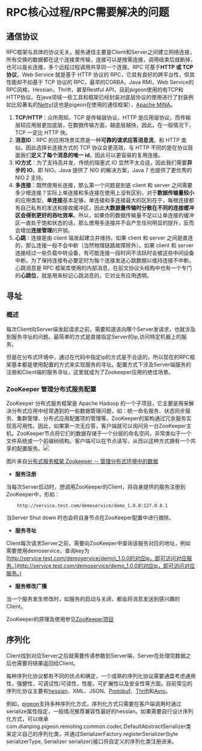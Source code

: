 # RPC核心过程/RPC需要解决的问题

## 通信协议

RPC框架与具体的协议无关。服务通信主要是Client和Server之间建立网络连接，所有交换的数据都在这个连接里传输，连接可以是按需连接，调用结束后就断掉，也可以是长连接，多个远程过程调用共享同一个连接。RPC 可基于**HTTP 或 TCP 协议**，Web Service 就是基于 HTTP 协议的 RPC，它具有良好的跨平台性，但其性能却不如基于 TCP 协议的 RPC，最早的CORBA，Java RMI，Web Service的RPC风格，Hessian，Thrift，甚至Restful API，目前pigeon使用的有TCP和HTTP协议。在java领域一些工具和框架已经封装对底层协议的使用进行了封装例如比较著名的[Netty](http://netty.io/)\(这也是pigeon在使用的通信框架），[Apache MINA](https://mina.apache.org/)。

1. **TCP/HTTP**：众所周知，TCP 是传输层协议，HTTP 是应用层协议，而传输层较应用层更加底层，在数据传输方面，越底层越快，因此，在一般情况下，TCP 一定比 HTTP 快。
2. **消息ID**：RPC 的应用场景实质是一种**可靠的请求应答消息流**，和 HTTP 类似。因此选择长连接方式的 TCP 协议会更高效，与 HTTP 不同的是在协议层面我们**定义了每个消息的唯一 id**，因此可以更容易的复用连接。
3. **IO方式**：为了支持高并发，传统的阻塞式 IO 显然不太合适，因此我们需要**异步的 IO**，即 NIO。Java 提供了 NIO 的解决方案，Java 7 也提供了更优秀的 NIO.2 支持。
4. **多连接**：既然使用长连接，那么第一个问题是到底 client 和 server 之间需要多少根连接？实际上单连接和多连接在使用上没有区别，对于**数据传输量较小**的应用类型，**单连接**基本足够。单连接和多连接最大的区别在于，每根连接都有自己私有的发送和接收缓冲区，因此**大数据量传输时分散在不同的连接缓冲区会得到更好的吞吐效率**。所以，如果你的数据传输量不足以让单连接的缓冲区一直处于饱和状态的话，那么使用多连接并不会产生任何明显的提升，反而会增加**连接管理**的开销。
5. **心跳**：连接是由 client 端发起建立并维持。如果 client 和 server 之间是直连的，那么连接一般不会中断（当然物理链路故障除外）。如果 client 和 server 连接经过一些负载中转设备，有可能连接一段时间不活跃时会被这些中间设备中断。为了保持连接有必要定时为每个连接发送心跳数据以维持连接不中断。心跳消息是 RPC 框架库使用的内部消息，在前文协议头结构中也有一个专门的**心跳位**，就是用来标记心跳消息的，它对业务应用透明。

## 寻址

### 概述

每次Client向Server端发起请求之前，需要知道该向哪个Server发请求，也就涉及到服务寻址的问题。最简单的方式是直接指定Server的ip,访问特定机器上的服务。

但是在分布式环境中，通过在代码中指定ip的方式是不合适的，所以现在的RPC框架基本都是使用配置的方式来实现服务的寻址。配置方式下涉及Server端服务的注册和Client端的服务寻址，这里就成为了Zookeeper应用的绝佳场景。

### ZooKeeper 管理分布式服务配置

ZooKeeper 分布式服务框架是 Apache Hadoop 的一个子项目，它主要是用来解决分布式应用中经常遇到的一些数据管理问题，如：统一命名服务、状态同步服务、集群管理、分布式应用配置项的管理等。ZooKeeper的架构通过冗余服务实现高可用性。因此，如果第一次无应答，客户端就可以询问另一台ZooKeeper主机。ZooKeeper节点将它们的数据存储于一个分层的命名空间，非常类似于一个文件系统或一个前缀树结构。客户端可以在节点读写，从而以这种方式拥有一个共享的配置服务。![](http://7xkbey.com1.z0.glb.clouddn.com/zookeerp数据模型.gif)

图片来自[分布式服务框架 Zookeeper -- 管理分布式环境中的数据](https://www.ibm.com/developerworks/cn/opensource/os-cn-zookeeper/)

* **服务注册**

当每次Server启动时，想调用ZooKeeper的Client，将自身提供的服务注册到ZooKeeper中，形如：

```
    http://service.test.com/demoservice/demo_1.0.0:127.0.0.1
```

当Server Shut down 时也会将自身节点在ZooKeeper配置中进行摘除。

* **服务寻址**

Client每次请求Server之前，需要向ZooKeeper中查询该服务对应的地址，例如需要使用demoservice，查询key为[http://service.test.com/demoservice/demo\_1.0.0的对应ip，即可访问对应服务。](http://service.test.com/demoservice/demo_1.0.0的对应ip，即可访问对应服务。)

* **服务修改广播**

当一个服务发生修改时，如服务的启动与关闭，都会将消息发送到感兴趣的Client。

ZooKeeper的原理及使用参见[ZooKeeper项目](https://zookeeper.apache.org/) 

## 序列化

Client找到对应Server之后就需要传递参数到Server端，Server在处理完数据之后也需要将结果返回给Client。

每种序列化协议都有不同的优点和确定，一个成熟的序列化协议需要通盘考虑通用性，强健性，可调试性/可读性，性能，可扩展性以及安全性等方面。目前常见的序列化协议主要有[hessian](http://hessian.caucho.com/)，XML、JSON、[Protobuf](https://github.com/google/protobuf)、[Thrift](https://thrift.apache.org/)和[Avro](https://avro.apache.org/)。

例如，[pigeon](https://github.com/wu-xiang/pigeon)支持多种序列化方式，序列化方式只需要在客户端调用时通过serialize属性指定，一般情况推荐兼容性最好的hessian。如果需要自行设计序列化方式，可以继承com.dianping.pigeon.remoting.common.codec.DefaultAbstractSerializer类来定义自己的序列化类，并通过SerializerFactory.registerSerializer\(byte serializerType, Serializer serializer\)接口将自定义的序列化类注册进来。

